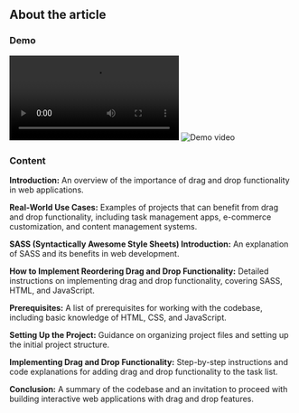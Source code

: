 ## About the article

### Demo

<video src="Drag%20and%20drop%20testing.mp4" controls title="Title" style="max-width: 730px;"></video>
![Demo video](https://www.awesomescreenshot.com/video/21131832?key=14e556fa3ce060fee1612ab96cd3d53f)

### Content

**Introduction:** An overview of the importance of drag and drop functionality in web applications.

**Real-World Use Cases:** Examples of projects that can benefit from drag and drop functionality, including task management apps, e-commerce customization, and content management systems.

**SASS (Syntactically Awesome Style Sheets) Introduction:** An explanation of SASS and its benefits in web development.

**How to Implement Reordering Drag and Drop Functionality:** Detailed instructions on implementing drag and drop functionality, covering SASS, HTML, and JavaScript.

**Prerequisites:** A list of prerequisites for working with the codebase, including basic knowledge of HTML, CSS, and JavaScript.

**Setting Up the Project:** Guidance on organizing project files and setting up the initial project structure.

**Implementing Drag and Drop Functionality:** Step-by-step instructions and code explanations for adding drag and drop functionality to the task list.

**Conclusion:** A summary of the codebase and an invitation to proceed with building interactive web applications with drag and drop features.
